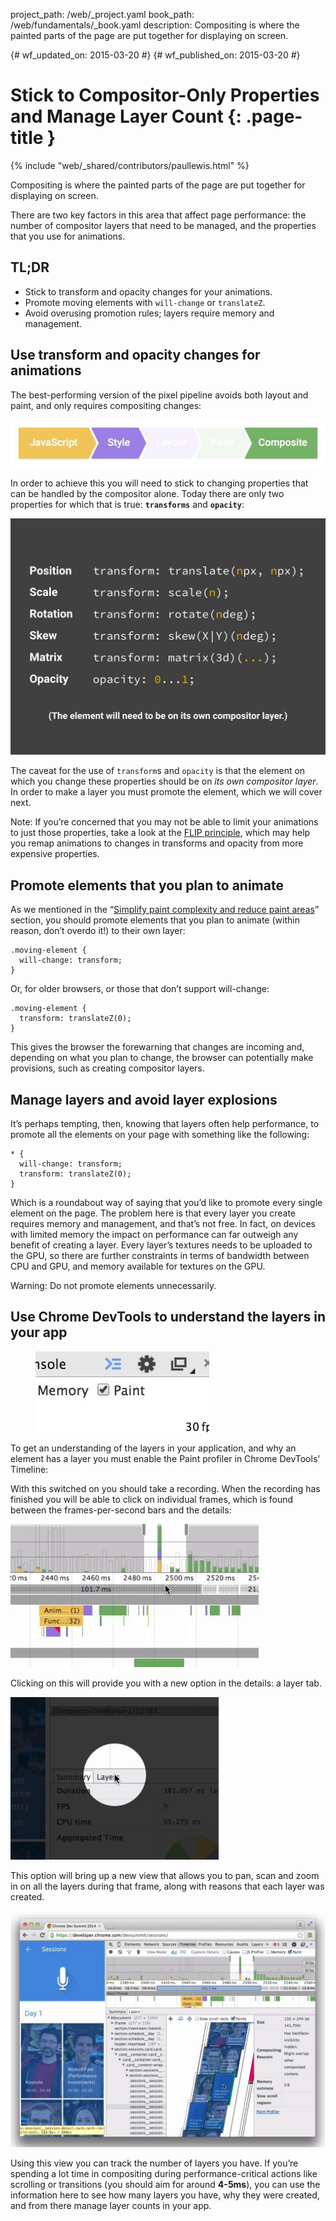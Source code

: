 project_path: /web/_project.yaml
book_path: /web/fundamentals/_book.yaml
description: Compositing is where the painted parts of the page are put together for displaying on screen.

{# wf_updated_on: 2015-03-20 #}
{# wf_published_on: 2015-03-20 #}

# Stick to Compositor-Only Properties and Manage Layer Count {: .page-title }

{% include "web/_shared/contributors/paullewis.html" %}

Compositing is where the painted parts of the page are put together for 
displaying on screen.

There are two key factors in this area that affect page performance: the number of compositor layers that need to be managed, and the properties that you use for animations.

## TL;DR

* Stick to transform and opacity changes for your animations.
* Promote moving elements with `will-change` or `translateZ`.
* Avoid overusing promotion rules; layers require memory and management.

## Use transform and opacity changes for animations

The best-performing version of the pixel pipeline avoids both layout and paint, and only requires compositing changes:

<img src="images/stick-to-compositor-only-properties-and-manage-layer-count/frame-no-layout-paint.jpg"  alt="The pixel pipeline with no layout or paint.">

In order to achieve this you will need to stick to changing properties that can be handled by the compositor alone. Today there are only two properties for which that is true: **`transforms`** and **`opacity`**:

<img src="images/stick-to-compositor-only-properties-and-manage-layer-count/safe-properties.jpg"  alt="The properties you can animate without triggering layout or paint.">

The caveat for the use of `transform`s and `opacity` is that the element on which you change these properties should be on _its own compositor layer_. In order to make a layer you must promote the element, which we will cover next.

Note: If you’re concerned that you may not be able to limit your animations to just those properties, take a look at the [FLIP principle](https://aerotwist.com/blog/flip-your-animations), which may help you remap animations to changes in transforms and opacity from more expensive properties.

## Promote elements that you plan to animate

As we mentioned in the “[Simplify paint complexity and reduce paint areas](simplify-paint-complexity-and-reduce-paint-areas)” section, you should promote elements that you plan to animate (within reason, don’t overdo it!) to their own layer:


    .moving-element {
      will-change: transform;
    }


Or, for older browsers, or those that don’t support will-change:


    .moving-element {
      transform: translateZ(0);
    }


This gives the browser the forewarning that changes are incoming and, depending on what you plan to change, the browser can potentially make provisions, such as creating compositor layers.

## Manage layers and avoid layer explosions

It’s perhaps tempting, then, knowing that layers often help performance, to promote all the elements on your page with something like the following:


    * {
      will-change: transform;
      transform: translateZ(0);
    }


Which is a roundabout way of saying that you’d like to promote every single element on the page. The problem here is that every layer you create requires memory and management, and that’s not free. In fact, on devices with limited memory the impact on performance can far outweigh any benefit of creating a layer. Every layer’s textures needs to be uploaded to the GPU, so there are further constraints in terms of bandwidth between CPU and GPU, and memory available for textures on the GPU.

Warning: Do not promote elements unnecessarily.

## Use Chrome DevTools to understand the layers in your app

<div class="attempt-right">
  <figure>
    <img src="images/stick-to-compositor-only-properties-and-manage-layer-count/paint-profiler.jpg" alt="The toggle for the paint profiler in Chrome DevTools.">
  </figure>
</div>

To get an understanding of the layers in your application, and why an element has a layer you must enable the Paint profiler in Chrome DevTools’ Timeline:

<div style="clear:both;"></div>

With this switched on you should take a recording. When the recording has finished you will be able to click on individual frames, which is found between the frames-per-second bars and the details:

<img src="images/stick-to-compositor-only-properties-and-manage-layer-count/frame-of-interest.jpg"  alt="A frame the developer is interested in profiling.">

Clicking on this will provide you with a new option in the details: a layer tab.

<img src="images/stick-to-compositor-only-properties-and-manage-layer-count/layer-tab.jpg"  alt="The layer tab button in Chrome DevTools.">

This option will bring up a new view that allows you to pan, scan and zoom in on all the layers during that frame, along with reasons that each layer was created.

<img src="images/stick-to-compositor-only-properties-and-manage-layer-count/layer-view.jpg"  alt="The layer view in Chrome DevTools.">

Using this view you can track the number of layers you have. If you’re spending a lot time in compositing during performance-critical actions like scrolling or transitions (you should aim for around **4-5ms**), you can use the information here to see how many layers you have, why they were created, and from there manage layer counts in your app.
